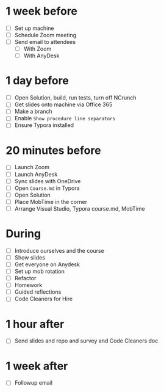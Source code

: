 # 1 week before

- [ ] Set up machine
- [ ] Schedule Zoom meeting
- [ ] Send email to attendees
  - [ ] With Zoom
  - [ ] With AnyDesk

# 1 day before

- [ ] Open Solution, build, run tests, turn off NCrunch
- [ ] Get slides onto machine via Office 365
- [ ] Make a branch
- [ ] Enable `Show procedure line separators`
- [ ] Ensure Typora installed

# 20 minutes before

- [ ] Launch Zoom
- [ ] Launch AnyDesk
- [ ] Sync slides with OneDrive
- [ ] Open `Course.md` in Typora
- [ ] Open Solution
- [ ] Place MobTime in the corner
- [ ] Arrange Visual Studio, Typora course.md, MobTime

# During

- [ ] Introduce ourselves and the course
- [ ] Show slides
- [ ] Get everyone on Anydesk
- [ ] Set up mob rotation
- [ ] Refactor
- [ ] Homework
- [ ] Guided reflections
- [ ] Code Cleaners for Hire

# 1 hour after

- [ ] Send slides and repo and survey and Code Cleaners doc

# 1 week after

- [ ] Followup email

  

